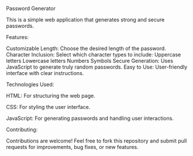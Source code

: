 

Password Generator

This is a simple web application that generates strong and secure passwords.

Features:

Customizable Length: Choose the desired length of the password.
Character Inclusion: Select which character types to include:
Uppercase letters
Lowercase letters
Numbers
Symbols
Secure Generation: Uses JavaScript to generate truly random passwords.
Easy to Use: User-friendly interface with clear instructions.


Technologies Used:

HTML: For structuring the web page.

CSS: For styling the user interface.

JavaScript: For generating passwords and handling user interactions.




Contributing:

Contributions are welcome! Feel free to fork this repository and submit pull requests for improvements, bug fixes, or new features.
